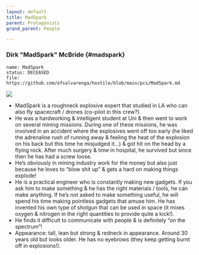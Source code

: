 ```yaml
---
layout: default
title: MadSpark
parent: Protagonists
grand_parent: People

---
```


### Dirk "MadSpark" McBride {#madspark}

```
name: MadSpark
status: DECEASED
file: https://github.com/efsalvarenga/hostile/blob/main/pcs/MadSpark.md
```

![](https://i.imgur.com/ghsOnYr.png)

- MadSpark is a roughneck explosive expert that studied in LA who can also fly spacecraft / drones (co-pilot in this crew?).
- He was a hardworking & intelligent student at Uni & then went to work on several mining missions. During one of these missions, he was involved in an accident where the explosives went off too early (he liked the adrenaline rush of running away & feeling the heat of the explosion on his back but this time he misjudged it…) & got hit on the head by a flying rock. After much surgery & time in hospital, he survived but since then he has had a screw loose.
- He’s obviously in mining industry work for the money but also just because he loves to “blow shit up” & gets a hard on making things explode!
- He is a practical engineer who is constantly making new gadgets. If you ask him to make something & he has the right materials / tools, he can make anything. If he’s not asked to make something useful, he will spend his time making pointless gadgets that amuse him. He has invented his own type of shotgun that can be used in space (it mixes oxygen & nitrogen in the right quantities to provide quite a kick!). 
- He finds it difficult to communicate with people & is definitely “on the spectrum”!
- Appearance: tall, lean but strong & redneck in appearance. Around 30 years old but looks older. He has no eyebrows (they keep getting burnt off in explosions!).
